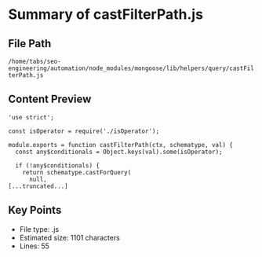 # Summary of castFilterPath.js
  
## File Path
`/home/tabs/seo-engineering/automation/node_modules/mongoose/lib/helpers/query/castFilterPath.js`

## Content Preview
```
'use strict';

const isOperator = require('./isOperator');

module.exports = function castFilterPath(ctx, schematype, val) {
  const any$conditionals = Object.keys(val).some(isOperator);

  if (!any$conditionals) {
    return schematype.castForQuery(
      null,
[...truncated...]
```

## Key Points
- File type: .js
- Estimated size: 1101 characters
- Lines: 55
